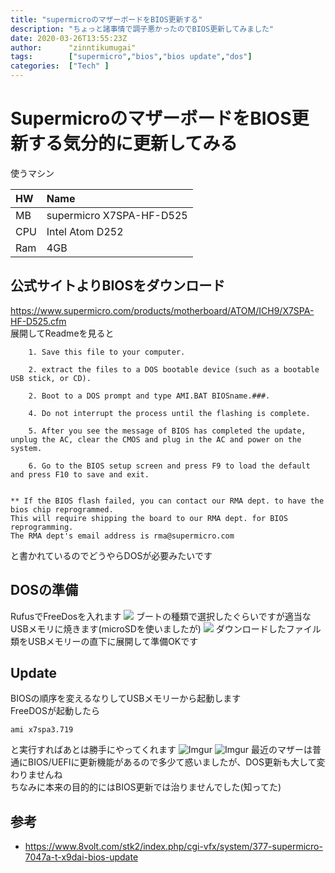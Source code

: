 ```yaml
---
title: "supermicroのマザーボードをBIOS更新する"
description: "ちょっと諸事情で調子悪かったのでBIOS更新してみました"
date: 2020-03-26T13:55:23Z
author:      "zinntikumugai"
tags:        ["supermicro","bios","bios update","dos"]
categories:  ["Tech" ]
---
```


# SupermicroのマザーボードをBIOS更新する気分的に更新してみる

<!--more-->
使うマシン

|HW|Name|
|:-|:-|
|MB| supermicro X7SPA-HF-D525 |
| CPU | Intel Atom D252 |
| Ram | 4GB |

## 公式サイトよりBIOSをダウンロード  
https://www.supermicro.com/products/motherboard/ATOM/ICH9/X7SPA-HF-D525.cfm  
展開してReadmeを見ると
```
	1. Save this file to your computer.

	2. extract the files to a DOS bootable device (such as a bootable USB stick, or CD).

	2. Boot to a DOS prompt and type AMI.BAT BIOSname.###.

	4. Do not interrupt the process until the flashing is complete.

	5. After you see the message of BIOS has completed the update, unplug the AC, clear the CMOS and plug in the AC and power on the system.

	6. Go to the BIOS setup screen and press F9 to load the default and press F10 to save and exit.
	

** If the BIOS flash failed, you can contact our RMA dept. to have the bios chip reprogrammed.
This will require shipping the board to our RMA dept. for BIOS reprogramming.  
The RMA dept's email address is rma@supermicro.com
```
と書かれているのでどうやらDOSが必要みたいです
## DOSの準備
RufusでFreeDosを入れます
![](https://i.imgur.com/vhl0MKU.png)
ブートの種類で選択したぐらいですが適当なUSBメモリに焼きます(microSDを使いましたが)
![](https://i.imgur.com/0IC7VuB.png)
ダウンロードしたファイル類をUSBメモリーの直下に展開して準備OKです

## Update
BIOSの順序を変えるなりしてUSBメモリーから起動します  
FreeDOSが起動したら
```
ami x7spa3.719
```
と実行すればあとは勝手にやってくれます
![Imgur](https://i.imgur.com/n99CQBd.jpg)
![Imgur](https://i.imgur.com/vxRdEHK.jpg)
最近のマザーは普通にBIOS/UEFIに更新機能があるので多少て惑いましたが、DOS更新も大して変わりませんね  
ちなみに本来の目的的にはBIOS更新では治りませんでした(知ってた)

## 参考
- https://www.8volt.com/stk2/index.php/cgi-vfx/system/377-supermicro-7047a-t-x9dai-bios-update

